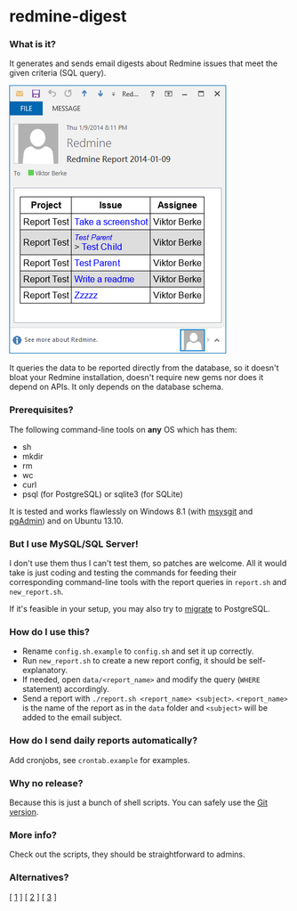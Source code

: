 # redmine-digest


### What is it?

It generates and sends email digests about Redmine issues that meet the given criteria (SQL query).

<img src="screenshot.png" />

It queries the data to be reported directly from the database, so it doesn't bloat your Redmine installation, doesn't require new gems nor does it depend on APIs. It only depends on the database schema.


### Prerequisites?

The following command-line tools on **any** OS which has them:

 * sh
 * mkdir
 * rm
 * wc
 * curl
 * psql (for PostgreSQL) or sqlite3 (for SQLite)

It is tested and works flawlessly on Windows 8.1 (with [msysgit](http://code.google.com/p/msysgit/downloads/list?q=full+installer+official+git) and [pgAdmin](http://www.pgadmin.org/download/windows.php)) and on Ubuntu 13.10.


### But I use MySQL/SQL Server!

I don't use them thus I can't test them, so patches are welcome. All it would take is just coding and testing the commands for feeding their corresponding command-line tools with the report queries in `report.sh` and `new_report.sh`.

If it's feasible in your setup, you may also try to [migrate](http://vault-tec.info/post/68670739052/installing-migrating-upgrading-redmine-with-ldap-o) to PostgreSQL.


### How do I use this?

 * Rename `config.sh.example` to `config.sh` and set it up correctly.
 * Run `new_report.sh` to create a new report config, it should be self-explanatory.
 * If needed, open `data/<report_name>` and modify the query (`WHERE` statement) accordingly.
 * Send a report with `./report.sh <report_name> <subject>`. `<report_name>` is the name of the report as in the `data` folder and `<subject>` will be added to the email subject.


### How do I send daily reports automatically?

Add cronjobs, see `crontab.example` for examples.


### Why no release?

Because this is just a bunch of shell scripts. You can safely use the [Git version](https://github.com/bviktor/redmine-digest/archive/master.zip).


### More info?

Check out the scripts, they should be straightforward to admins.


### Alternatives?

[ [1](https://gist.github.com/takus/4177475) ] [ [2](http://www.redmine.org/plugins/digest) ] [ [3](https://github.com/drewkeller/redmine_digest) ]
